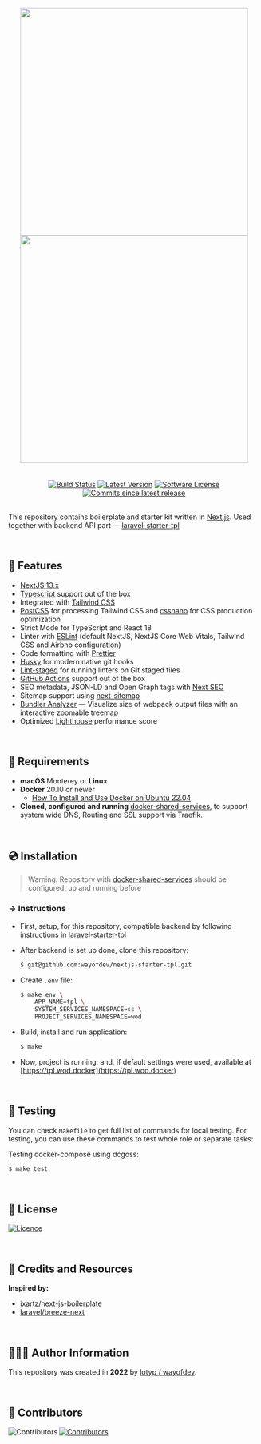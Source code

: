 <br>

<div align="center">
<img width="456" src="https://raw.githubusercontent.com/wayofdev/nextjs-starter-tpl/master/assets/logo.gh-light-mode-only.png#gh-light-mode-only">
<img width="456" src="https://raw.githubusercontent.com/wayofdev/nextjs-starter-tpl/master/assets/logo.gh-dark-mode-only.png#gh-dark-mode-only">
</div>

<br>

<br>

<div align="center">
<a href="https://actions-badge.atrox.dev/wayofdev/nextjs-starter-tpl/goto"><img alt="Build Status" src="https://img.shields.io/endpoint.svg?url=https%3A%2F%2Factions-badge.atrox.dev%2Fwayofdev%2Fnextjs-starter-tpl%2Fbadge&style=flat-square"/></a>
<a href="https://github.com/wayofdev/nextjs-starter-tpl/tags"><img src="https://img.shields.io/github/v/tag/wayofdev/nextjs-starter-tpl?sort=semver&style=flat-square" alt="Latest Version"></a>
<a href="LICENSE.md"><img src="https://img.shields.io/github/license/wayofdev/nextjs-starter-tpl.svg?style=flat-square&color=blue" alt="Software License"/></a>
<a href="#"><img alt="Commits since latest release" src="https://img.shields.io/github/commits-since/wayofdev/nextjs-starter-tpl/latest?style=flat-square"></a>
</div>
<br>

This repository contains boilerplate and starter kit written in [Next.js](https://nextjs.org). Used together with backend API part — [laravel-starter-tpl](https://github.com/wayofdev/laravel-starter-tpl)

<br>

## 🚀 Features

-   [NextJS 13.x](https://nextjs.org/blog/next-13)
-   [Typescript](https://www.typescriptlang.org/) support out of the box
-   Integrated with [Tailwind CSS](https://tailwindcss.com/)
-   [PostCSS](https://postcss.org/) for processing Tailwind CSS and [cssnano](https://cssnano.co/) for CSS production optimization
-   Strict Mode for TypeScript and React 18
-   Linter with [ESLint](https://eslint.org/) (default NextJS, NextJS Core Web Vitals, Tailwind CSS and Airbnb configuration)
-   Code formatting with [Prettier](https://prettier.io/)
-   [Husky](https://typicode.github.io/husky/#/) for modern native git hooks
-   [Lint-staged](https://github.com/okonet/lint-staged) for running linters on Git staged files
-   [GitHub Actions](https://github.com/features/actions) support out of the box
-   SEO metadata, JSON-LD and Open Graph tags with [Next SEO](https://github.com/garmeeh/next-seo)
-   Sitemap support using [next-sitemap](https://www.npmjs.com/package/next-sitemap)
-   [Bundler Analyzer](https://www.npmjs.com/package/@next/bundle-analyzer) — Visualize size of webpack output files with an interactive zoomable treemap
-   Optimized [Lighthouse](https://web.dev/performance-scoring/) performance score

<br>

## 📑 Requirements

-   **macOS** Monterey or **Linux**
-   **Docker** 20.10 or newer
    -   [How To Install and Use Docker on Ubuntu 22.04](https://www.digitalocean.com/community/tutorials/how-to-install-and-use-docker-on-ubuntu-22-04)
-   **Cloned, configured and running** [docker-shared-services](https://github.com/wayofdev/docker-shared-services), to support system wide DNS, Routing and SSL support via Traefik.

<br>

## 💿 Installation

> Warning: Repository with [docker-shared-services](https://github.com/wayofdev/docker-shared-services) should be configured, up and running before

### → Instructions

-   First, setup, for this repository, compatible backend by following instructions in [laravel-starter-tpl](https://github.com/wayofdev/laravel-starter-tpl)

-   After backend is set up done, clone this repository:

    ```bash
    $ git@github.com:wayofdev/nextjs-starter-tpl.git
    ```

-   Create `.env` file:

    ```bash
    $ make env \
    	APP_NAME=tpl \
    	SYSTEM_SERVICES_NAMESPACE=ss \
    	PROJECT_SERVICES_NAMESPACE=wod
    ```

-   Build, install and run application:

    ```bash
    $ make
    ```

-   Now, project is running, and, if default settings were used, available at [https://tpl.wod.docker](https://tpl.wod.docker)

<br>

## 🧪 Testing

You can check `Makefile` to get full list of commands for local testing. For testing, you can use these commands to test whole role or separate tasks:

Testing docker-compose using dcgoss:

```bash
$ make test
```

<br>

## 🤝 License

[![Licence](https://img.shields.io/github/license/wayofdev/nextjs-starter-tpl?style=for-the-badge&color=blue)](./LICENSE)

<br>

## 🧱 Credits and Resources

**Inspired by:**

-   [ixartz/next-js-boilerplate](https://github.com/ixartz/Next-js-Boilerplate)
-   [laravel/breeze-next](https://github.com/laravel/breeze-next)

<br>

## 🙆🏼‍♂️ Author Information

This repository was created in **2022** by [lotyp / wayofdev](https://github.com/wayofdev).

<br>

## 🫡 Contributors

<img align="left" src="https://img.shields.io/github/contributors-anon/wayofdev/nextjs-starter-tpl?style=for-the-badge" alt="Contributors"/>

<a href="https://github.com/wayofdev/docker-nginx/graphs/contributors">
  <img src="https://opencollective.com/wod/contributors.svg?width=890&button=false" alt="Contributors">
</a>

<br>

